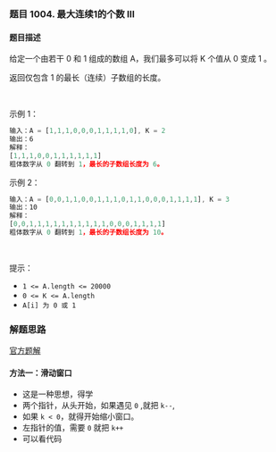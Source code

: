 ### 题目 1004. 最大连续1的个数 III
#### 题目描述
给定一个由若干 0 和 1 组成的数组 A，我们最多可以将 K 个值从 0 变成 1 。

返回仅包含 1 的最长（连续）子数组的长度。

 

示例 1：

```js
输入：A = [1,1,1,0,0,0,1,1,1,1,0], K = 2
输出：6
解释： 
[1,1,1,0,0,1,1,1,1,1,1]
粗体数字从 0 翻转到 1，最长的子数组长度为 6。
```
示例 2：

```js
输入：A = [0,0,1,1,0,0,1,1,1,0,1,1,0,0,0,1,1,1,1], K = 3
输出：10
解释：
[0,0,1,1,1,1,1,1,1,1,1,1,0,0,0,1,1,1,1]
粗体数字从 0 翻转到 1，最长的子数组长度为 10。
```
 

提示：

- `1 <= A.length <= 20000`
- `0 <= K <= A.length`
- `A[i] 为 0 或 1 `

### 解题思路
[官方题解](https://leetcode-cn.com/problems/max-consecutive-ones-iii/solution/zui-da-lian-xu-1de-ge-shu-iii-by-leetcod-hw12/)
#### 方法一：滑动窗口
- 这是一种思想，得学
- 两个指针，从头开始，如果遇见 `0` ,就把 `k--`,
- 如果 `k < 0`，就得开始缩小窗口。
- 左指针的值，需要 `0` 就把 `k++`
- 可以看代码